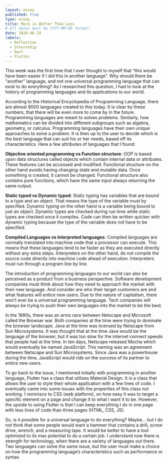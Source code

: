 ```yaml
---
layout: essay
published: true
type: essay
title: More is Better Than Less
# All dates must be YYYY-MM-DD format!
date: 2020-06-19
labels:
  - Reflection
  - Internship
  - Dart
  - Flutter
---
```


This week was the first time that I ever thought to myself that “this would have been easier if I did this in another language”.  Why should there be “another” language, and not one universal programming language that can exist to do everything? As I researched this question, I had to look at the history of programming languages and its applications to our world.
<br>

According to the Historical Encyclopedia of Programming Language, there are almost 9000 languages created to this today. It is clear by these numbers, that there will be even more to come by in the future. Programming languages are meant to solves problems. Similarly, how mathematics can be divided into different subgroups such as algebra, geometry, or calculus. Programming languages have their own unique approaches to solve a problem. It is then up to the user to decide which is the best language that can suit his or her needs, based off its characteristics. Here a few attributes of languages that I found:
<br>

**Objective oriented programming vs Function structure**: OOP is based upon data structures called objects which contain internal data or attributes. These features can be accessed and modified. Functional structure on the other hand avoids having changing-state and mutable data. Once something is created, it cannot be changed. Functional structure also contains pure functions, which have the same input always returning the same output.
<br>

**Static typed vs Dynamic typed**: Static typing has variables that are bound to a type and an object. That means the type of the variable must by specified. Dynamic typing on the other hand is a variable being bound to just an object. Dynamic types are checked during run time while static types are checked once it compiles.  Code can then be written quicker with dynamic typing because the type of the variable does not have to be specified.
<br>

**Compiled Languages vs Interpreted languages**: Compiled languages are normally translated into machine code that a processor can execute. This means that these languages tend to be faster as they are executed directly without any extra steps. Interpreters on the other hand, do not compile the source code directly into machine code ahead of execution. Interpreters must run through a program line by line.
<br>

The introduction of programming languages to our world can also be perceived as a product from a business perspective. Software development companies must think about how they need to approach the market with their new language. And consider are who their target customers are and what features will entice new users.  Due to the nature of capitalism, there won’t ever be a universal programming language. Tech companies will always be trying to push their own languages into the market to be the best. 
<br>

In the 1990s, there was an arms race between Netscape and Microsoft called the Browser war.  Both companies at the time were trying to dominate the browser landscape. Java at the time was licensed by Netscape from Sun Microsystems. It was thought that at the time Java would be the language of the browser, but it was too slow for the internet connect speeds that people had at the time. In ten days, Netscape released Mocha which would eventually be named JavaScript. This naming was an agreement between Netscape and Sun Microsystems. Since Java was a powerhouse during the time, JavaScript would ride on the success of its partner to entice new users. 
<br>

To go back to the issue, I mentioned initially with programming in another language, Flutter has a class that utilizes Material Design.  It is a class that allows the user to style their whole application with a few lines of code. I eventually came into some issues with the properties of this class not working. I reminisce to CSS (web platform), on how easy it was to target a specific element on a page and change it to what I want it to be. However, the upside to using Flutter is that I can keep everything I do in one page with less lines of code than three pages (HTML, CSS, JS).
<br>

So, is it possible for a universal language to do everything? Maybe… but I do not think that some people would want a hammer that contains a drill, screw drive, wrench, and a measuring tape. It would be better to have a tool optimized to its max potential to do a certain job. I understand now there is strength for technology, when there are a variety of languages out there. Two languages can solve the same issue, but the user must make a choice on how the programming language’s characteristics such as performance or syntax.
<br>

<!---[a relative link](https://samuelcy.github.io/essays/2020-06-26.html) -->
